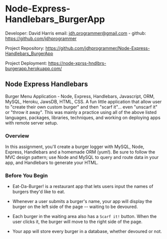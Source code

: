 # Node-Express-Handlebars_BurgerApp

Developer: David Harris
email: jdh.programmer@gmail.com - github: https://github.com/jdhprogrammer

Project Repository: https://github.com/jdhprogrammer/Node-Express-Handlebars_BurgerApp

Project Deployment: https://node-xprss-hndlbrs-burgerapp.herokuapp.com/

## Node Express Handlebars

Burger Menu Application - Node, Express, Handlebars, Javascript, ORM, MySQL, Heroku, JawsDB, HTML, CSS.
A fun little application that allow user to "create their own custom burger" and then "scarf it"... even "unscarf it" or "throw it away".
This was mainly a practice using all of the above listed languages, packages, libraries, techniques, and working on deploying apps with remote server setup.

### Overview

In this assignment, you'll create a burger logger with MySQL, Node, Express, Handlebars and a homemade ORM (yum!). Be sure to follow the MVC design pattern; use Node and MySQL to query and route data in your app, and Handlebars to generate your HTML.

### Before You Begin

- Eat-Da-Burger! is a restaurant app that lets users input the names of burgers they'd like to eat.

- Whenever a user submits a burger's name, your app will display the burger on the left side of the page -- waiting to be devoured.

- Each burger in the waiting area also has a `Scarf it!` button. When the user clicks it, the burger will move to the right side of the page.

- Your app will store every burger in a database, whether devoured or not.
